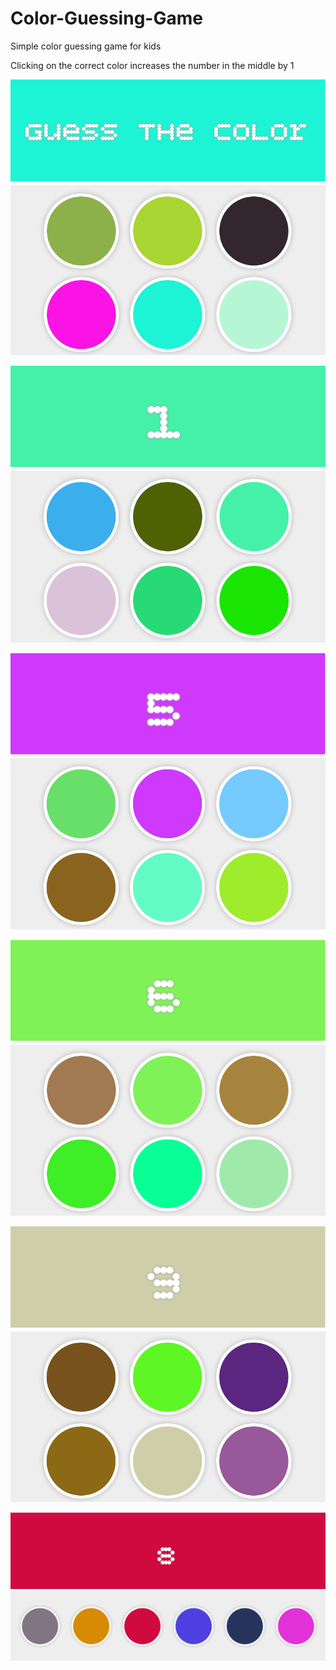 # Color-Guessing-Game
Simple color guessing game for kids

Clicking on the correct color increases the number in the middle by 1

![](images/colorA.png)

![](images/color.png)

![](images/color5.png)

![](images/color2.png)

![](images/color3.png)

![](images/colorB.png)
